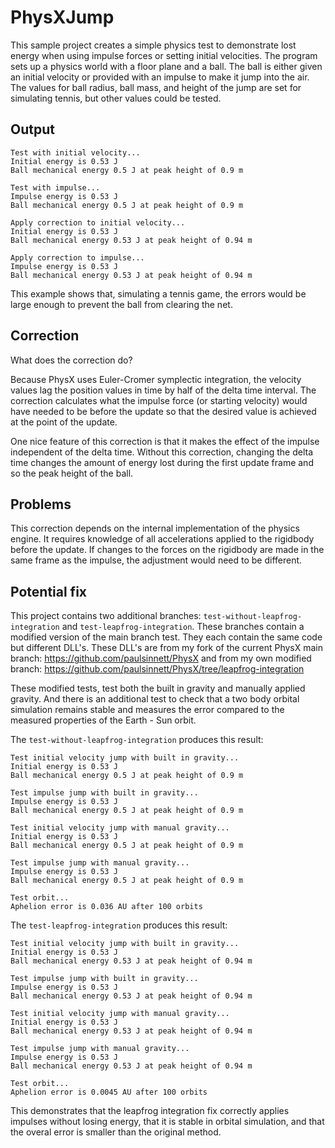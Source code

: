 # PhysXJump

This sample project creates a simple physics test to demonstrate lost energy when using impulse forces or setting initial velocities. The program sets up a physics world with a floor plane and a ball. The ball is either given an initial velocity or provided with an impulse to make it jump into the air. The values for ball radius, ball mass, and height of the jump are set for simulating tennis, but other values could be tested.

## Output

```
Test with initial velocity...
Initial energy is 0.53 J
Ball mechanical energy 0.5 J at peak height of 0.9 m

Test with impulse...
Impulse energy is 0.53 J
Ball mechanical energy 0.5 J at peak height of 0.9 m

Apply correction to initial velocity...
Initial energy is 0.53 J
Ball mechanical energy 0.53 J at peak height of 0.94 m

Apply correction to impulse...
Impulse energy is 0.53 J
Ball mechanical energy 0.53 J at peak height of 0.94 m
```

This example shows that, simulating a tennis game, the errors would be large enough to prevent the ball from clearing the net.

## Correction

What does the correction do?

Because PhysX uses Euler-Cromer symplectic integration, the velocity values lag the position values in time by half of the delta time interval. The correction calculates what the impulse force (or starting velocity) would have needed to be before the update so that the desired value is achieved at the point of the update.

One nice feature of this correction is that it makes the effect of the impulse independent of the delta time. Without this correction, changing the delta time changes the amount of energy lost during the first update frame and so the peak height of the ball.

## Problems

This correction depends on the internal implementation of the physics engine. It requires knowledge of all accelerations applied to the rigidbody before the update. If changes to the forces on the rigidbody are made in the same frame as the impulse, the adjustment would need to be different.

## Potential fix

This project contains two additional branches: `test-without-leapfrog-integration` and `test-leapfrog-integration`. These branches contain a modified version of the main branch test. They each contain the same code but different DLL's. These DLL's are from my fork of the current PhysX main branch: https://github.com/paulsinnett/PhysX and from my own modified branch: https://github.com/paulsinnett/PhysX/tree/leapfrog-integration

These modified tests, test both the built in gravity and manually applied gravity. And there is an additional test to check that a two body orbital simulation remains stable and measures the error compared to the measured properties of the Earth - Sun orbit.

The `test-without-leapfrog-integration` produces this result:

```
Test initial velocity jump with built in gravity...
Initial energy is 0.53 J
Ball mechanical energy 0.5 J at peak height of 0.9 m

Test impulse jump with built in gravity...
Impulse energy is 0.53 J
Ball mechanical energy 0.5 J at peak height of 0.9 m

Test initial velocity jump with manual gravity...
Initial energy is 0.53 J
Ball mechanical energy 0.5 J at peak height of 0.9 m

Test impulse jump with manual gravity...
Impulse energy is 0.53 J
Ball mechanical energy 0.5 J at peak height of 0.9 m

Test orbit...
Aphelion error is 0.036 AU after 100 orbits
```

The `test-leapfrog-integration` produces this result:

```
Test initial velocity jump with built in gravity...
Initial energy is 0.53 J
Ball mechanical energy 0.53 J at peak height of 0.94 m

Test impulse jump with built in gravity...
Impulse energy is 0.53 J
Ball mechanical energy 0.53 J at peak height of 0.94 m

Test initial velocity jump with manual gravity...
Initial energy is 0.53 J
Ball mechanical energy 0.53 J at peak height of 0.94 m

Test impulse jump with manual gravity...
Impulse energy is 0.53 J
Ball mechanical energy 0.53 J at peak height of 0.94 m

Test orbit...
Aphelion error is 0.0045 AU after 100 orbits
```

This demonstrates that the leapfrog integration fix correctly applies impulses without losing energy, that it is stable in orbital simulation, and that the overal error is smaller than the original method.
